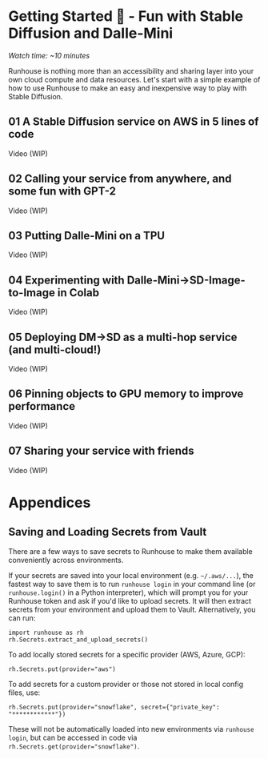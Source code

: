 # Getting Started 🐣 - Fun with Stable Diffusion and Dalle-Mini

_Watch time: ~10 minutes_

Runhouse is nothing more than an accessibility and sharing
layer into your own cloud compute and data resources. Let's
start with a simple example of how to use Runhouse to make an
easy and inexpensive way to play with Stable Diffusion.

## 01 A Stable Diffusion service on AWS in 5 lines of code

Video (WIP)

## 02 Calling your service from anywhere, and some fun with GPT-2

Video (WIP)

## 03 Putting Dalle-Mini on a TPU

Video (WIP)

## 04 Experimenting with Dalle-Mini->SD-Image-to-Image in Colab

Video (WIP)

## 05 Deploying DM->SD as a multi-hop service (and multi-cloud!)

Video (WIP)

## 06 Pinning objects to GPU memory to improve performance

Video (WIP)

## 07 Sharing your service with friends

Video (WIP)

# Appendices

## Saving and Loading Secrets from Vault

There are a few ways to save secrets to Runhouse to make
them available conveniently across environments.

If your secrets are saved into your local environment (e.g. `~/.aws/...`), 
the fastest way to save them is to run `runhouse login` in your command line 
(or `runhouse.login()` in a Python interpreter), which will prompt you for 
your Runhouse token and ask if you'd like to upload secrets. It will then 
extract secrets from your environment and upload them to Vault. Alternatively, 
you can run:
```
import runhouse as rh
rh.Secrets.extract_and_upload_secrets()
```

To add locally stored secrets for a specific provider (AWS, Azure, GCP):
```
rh.Secrets.put(provider="aws")
```

To add secrets for a custom provider or those not stored in local config files, use:

```
rh.Secrets.put(provider="snowflake", secret={"private_key": "************"})
```
These will not be automatically loaded into new environments via `runhouse login`,
but can be accessed in code via `rh.Secrets.get(provider="snowflake")`.